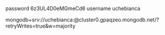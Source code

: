 password 6z3UL4D0eMGmeCd6
username uchebianca

mongodb+srv://uchebianca:<password>@cluster0.gpaqzeo.mongodb.net/?retryWrites=true&w=majority